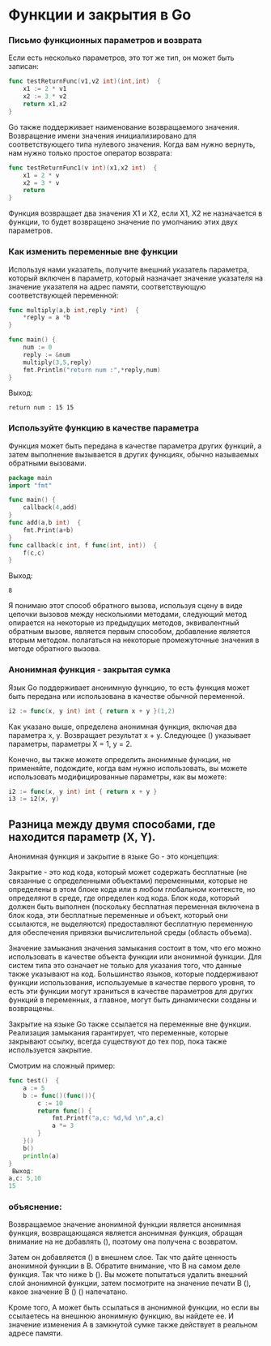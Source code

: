 # Функции и закрытия в Go

###  Письмо функционных параметров и возврата
Если есть несколько параметров, это тот же тип, он может быть записан:

```go
func testReturnFunc(v1,v2 int)(int,int)  {
	x1 := 2 * v1
	x2 := 3 * v2
	return x1,x2
}

```

Go также поддерживает наименование возвращаемого значения. Возвращение имени значения инициализировано для соответствующего типа нулевого значения. Когда вам нужно вернуть, нам нужно только простое оператор возврата:

```go
func testReturnFunc1(v int)(x1,x2 int)  {
	x1 = 2 * v
	x2 = 3 * v
	return
}

```
Функция возвращает два значения X1 и X2, если X1, X2 не назначается в функции, то будет возвращено значение по умолчанию этих двух параметров.

###  Как изменить переменные вне функции

Используя нами указатель, получите внешний указатель параметра, который включен в параметр, который назначает значение указателя на значение указателя на адрес памяти, соответствующую соответствующей переменной:

```go
func multiply(a,b int,reply *int)  {
	*reply = a *b
}

func main() {
	num := 0
	reply := &num
	multiply(3,5,reply)
	fmt.Println("return num :",*reply,num)
}
```

Выход:
```
return num : 15 15

```

###  Используйте функцию в качестве параметра

Функция может быть передана в качестве параметра других функций, а затем выполнение вызывается в других функциях, обычно называемых обратными вызовами.

```go
package main
import "fmt"

func main() {
	callback(4,add)
}
func add(a,b int)  {
	fmt.Print(a+b)
}
func callback(c int, f func(int, int))  {
	f(c,c)
}
```

 Выход:
``` 
8
```

Я понимаю этот способ обратного вызова, используя сцену в виде цепочки вызовов между несколькими методами, следующий метод опирается на некоторые из предыдущих методов, эквивалентный обратным вызове, является первым способом, добавление является вторым методом. полагаться на некоторые промежуточные значения в методе обратного вызова.

### Анонимная функция - закрытая сумка

Язык Go поддерживает анонимную функцию, то есть функция может быть передана или использована в качестве обычной переменной.

```go
i2 := func(x, y int) int { return x + y }(1,2)

```

Как указано выше, определена анонимная функция, включая два параметра x, y. Возвращает результат x + y. Следующее () указывает параметры, параметры X = 1, y = 2.

Конечно, вы также можете определить анонимные функции, не применяйте, подождите, когда вам нужно использовать, вы можете использовать модифицированные параметры, как вы можете:

```go
i2 := func(x, y int) int { return x + y }
i3 := i2(x, y)

```

## Разница между двумя способами, где находится параметр (X, Y).

Анонимная функция и закрытие в языке Go - это концепция:

Закрытие - это код кода, который может содержать бесплатные (не связанные с определенными объектами) переменными, которые не определены в этом блоке кода или в любом глобальном контексте, но определяют в среде, где определен код кода. Блок кода, который должен быть выполнен (поскольку бесплатная переменная включена в блок кода, эти бесплатные переменные и объект, который они ссылаются, не выделяются) предоставляют бесплатную переменную для обеспечения привязки вычислительной среды (область объема).

Значение замыкания значения замыкания состоит в том, что его можно использовать в качестве объекта функции или анонимной функции. Для систем типа это означает не только для указания того, что данные также указывают на код. Большинство языков, которые поддерживают функции использования, используемые в качестве первого уровня, то есть эти функции могут храниться в качестве параметров для других функций в переменных, а главное, могут быть динамически созданы и возвращены.

Закрытие на языке Go также ссылается на переменные вне функции. Реализация замыкания гарантирует, что переменные, которые закрывают ссылку, всегда существуют до тех пор, пока также используется закрытие.

Смотрим на сложный пример:

```go
func test()  {
	a := 5
	b := func()(func()){
		c := 10
		return func() {
			fmt.Printf("a,c: %d,%d \n",a,c)
			a *= 3
		}
	}()
	b()
	println(a)
}
 Выход:
a,c: 5,10
15

```

###  объяснение:

Возвращаемое значение анонимной функции является анонимная функция, возвращающаяся является анонимная функция, обращая внимание на не добавлять (), поэтому она получена с возвратом.

Затем он добавляется () в внешнем слое. Так что дайте ценность анонимной функции в B. Обратите внимание, что B на самом деле функция. Так что ниже b (). Вы можете попытаться удалить внешний слой анонимной функции, затем посмотрите на значение печати B (), какое значение B () () напечатано.

Кроме того, A может быть ссылаться в анонимной функции, но если вы ссылаетесь на внешнюю анонимную функцию, вы найдете ее. И значение изменения A в замкнутой сумке также действует в реальном адресе памяти.
